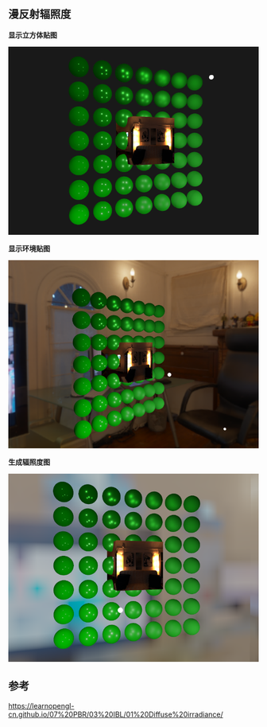 ## 漫反射辐照度

**显示立方体贴图**

![image-20211221165820995](images/image-20211221165820995.png)

**显示环境贴图**

![image-20211221170036702](images/image-20211221170036702.png)

**生成辐照度图**

![image-20211221180737784](images/image-20211221180737784.png)

## 参考

https://learnopengl-cn.github.io/07%20PBR/03%20IBL/01%20Diffuse%20irradiance/

